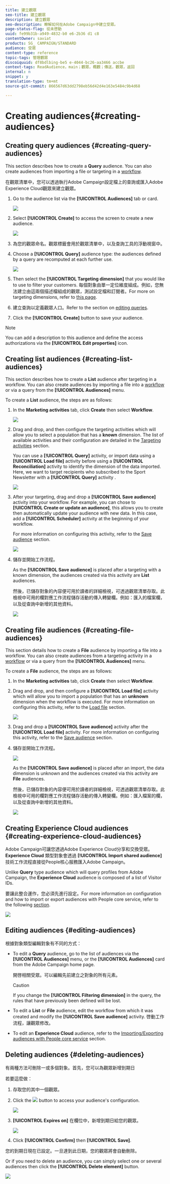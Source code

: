```yaml
---
title: 建立觀眾
seo-title: 建立觀眾
description: 建立觀眾
seo-description: 瞭解如何在Adobe Campaign中建立受眾。
page-status-flag: 從未啓動
uuid: fe99b31b-a949-4832-b0 e6-2b36 d1 c8
contentOwner: saviat
products: SG_ CAMPAIGN/STANDARD
audience: 受眾
content-type: reference
topic-tags: 管理觀眾
discoiquuid: df8bdlbing-be5 e-4044-bc26-aa3466 accbe
context-tags: ReadAudience，main；觀眾，概觀；傳送，觀眾，返回
internal: n
snippet: y
translation-type: tm+mt
source-git-commit: 866567d63dd2798eb56d42d4e163e5484c9b4d68

---
```



# Creating audiences{#creating-audiences}

## Creating query audiences {#creating-query-audiences}

This section describes how to create a **Query** audience. You can also create audiences from importing a file or targeting in a [workflow](../../automating/using/discovering-workflows.md).

在觀眾清單中，您可以透過執行Adobe Campaign設定檔上的查詢或匯入Adobe Experience Cloud觀眾來建立觀眾。

1. Go to the audience list via the **[!UICONTROL Audiences]** tab or card.

   ![](assets/audiences_query_1.png)

1. Select **[!UICONTROL Create]** to access the screen to create a new audience.

   ![](assets/audiences_query.png)

1. 為您的觀眾命名。觀眾標籤會用於觀眾清單中，以及查詢工具的浮動視窗中。
1. Choose a **[!UICONTROL Query]** audience type: the audiences defined by a query are recomputed at each further use.

   ![](assets/audience_type_selection.png)

1. Then select the **[!UICONTROL Targeting dimension]** that you would like to use to filter your customers. 每個對象由單一定位維度組成。例如，您無法建立由這兩個描述檔組成的觀眾，測試設定檔和訂閱者。For more on targeting dimensions, refer to [this page](../../automating/using/query.md#targeting-dimensions-and-resources).
1. 建立查詢以定義觀眾人口。Refer to the section on [editing queries](../../automating/using/editing-queries.md).
1. Click the **[!UICONTROL Create]** button to save your audience.

>[!NOTE]
>
>You can add a description to this audience and define the access authorizations via the **[!UICONTROL Edit properties]** icon.

## Creating list audiences {#creating-list-audiences}

This section describes how to create a **List** audience after targeting in a workflow. You can also create audiences by importing a file into a [workflow](../../automating/using/discovering-workflows.md) or via a query from the **[!UICONTROL Audiences]** menu.

To create a **List** audience, the steps are as follows:

1. In the **Marketing activities** tab, click **Create** then select **Workflow**.

   ![](assets/audiences_list_1.png)

1. Drag and drop, and then configure the targeting activities which will allow you to select a population that has a **known** dimension. The list of available activities and their configuration are detailed in the [Targeting activities](../../automating/using/about-targeting-activities.md) section.

   You can use a **[!UICONTROL Query]** activity, or import data using a **[!UICONTROL Load file]** activity before using a **[!UICONTROL Reconciliation]** activity to identify the dimension of the data imported. Here, we want to target recipients who subscribed to the Sport Newsletter with a **[!UICONTROL Query]** activity .

   ![](assets/audiences_list_2.png)

1. After your targeting, drag and drop a **[!UICONTROL Save audience]** activity into your workflow. For example, you can chose to **[!UICONTROL Create or update an audience]**, this allows you to create then automatically update your audience with new data. In this case, add a **[!UICONTROL Scheduler]** activity at the beginning of your workflow.

   For more information on configuring this activity, refer to the [Save audience](../../automating/using/save-audience.md) section.

   ![](assets/audiences_list_3.png)

1. 儲存並開始工作流程。

   As the **[!UICONTROL Save audience]** is placed after a targeting with a known dimension, the audiences created via this activity are **List** audiences.

   然後，已儲存對象的內容便可用於讀者的詳細檢視，可透過觀眾清單存取。此檢視中可用的欄對應工作流程儲存活動的傳入轉變欄。例如：匯入的檔案欄，以及從查詢中新增的其他資料。

   ![](assets/audiences_list_4.png)

## Creating file audiences {#creating-file-audiences}

This section details how to create a **File** audience by importing a file into a workflow. You can also create audiences from a targeting activity in a [workflow](../../automating/using/discovering-workflows.md) or via a query from the **[!UICONTROL Audiences]** menu.

To create a **File** audience, the steps are as follows:

1. In the **Marketing activities** tab, click **Create** then select **Workflow**.
1. Drag and drop, and then configure a **[!UICONTROL Load file]** activity which will allow you to import a population that has an **unknown** dimension when the workflow is executed. For more information on configuring this activity, refer to the [Load file](../../automating/using/load-file.md) section.

   ![](assets/audience_files_1.png)

1. Drag and drop a **[!UICONTROL Save audience]** activity after the **[!UICONTROL Load file]** activity. For more information on configuring this activity, refer to the [Save audience](../../automating/using/save-audience.md) section.
1. 儲存並開始工作流程。

   ![](assets/audience_files_2.png)

   As the **[!UICONTROL Save audience]** is placed after an import, the data dimension is unknown and the audiences created via this activity are **File** audiences.

   然後，已儲存對象的內容便可用於讀者的詳細檢視，可透過觀眾清單存取。此檢視中可用的欄對應工作流程儲存活動的傳入轉變欄。例如：匯入檔案的欄，以及從查詢中新增的其他資料。

   ![](assets/audience_files_3.png)

## Creating Experience Cloud audiences {#creating-experience-cloud-audiences}

Adobe Campaign可讓您透過Adobe Experience Cloud分享和交換受眾。**Experience Cloud** 類型對象會透過 **[!UICONTROL Import shared audience]** 技術工作流程直接從People核心服務匯入Adobe Campaign。

Unlike **Query** type audience which will query profiles from Adobe Campaign, the **Experience Cloud** audience is composed of a list of Visitor IDs.

要讓此整合運作，您必須先進行設定。For more information on configuration and how to import or export audiences with People core service, refer to the following [section](../../integrating/using/sharing-audiences-with-audience-manager-or-people-core-service.md).

![](assets/audience_peoplecore.png)

## Editing audiences {#editing-audiences}

根據對象類型編輯對象有不同的方式：

* To edit a **Query** audience, go to the list of audiences via the **[!UICONTROL Audiences]** menu, or the **[!UICONTROL Audiences]** card from the Adobe Campaign home page.

   開啓相關受眾。可以編輯先前建立之對象的所有元素。

   >[!CAUTION]
   >
   >If you change the **[!UICONTROL Filtering dimension]** in the query, the rules that have previously been defined will be lost.

* To edit a **List** or **File** audience, edit the workflow from which it was created and modify the **[!UICONTROL Save audience]** activity. 啓動工作流程，讓觀眾修改。
* To edit an **Experience Cloud** audience, refer to the [Importing/Exporting audiences with People core service](../../integrating/using/sharing-audiences-with-audience-manager-or-people-core-service.md) section.

## Deleting audiences {#deleting-audiences}

有兩種方法可刪除一或多個對象。首先，您可以為觀眾新增到期日

若要這麼做：

1. 存取您的其中一個觀眾。
1. Click the ![](assets/edit_darkgrey-24px.png) button to access your audience's configuration.

   ![](assets/audience_delete_2.png)

1. **[!UICONTROL Expires on]** 在欄位中，新增到期日給您的觀眾。

   ![](assets/audience_delete_3.png)

1. Click **[!UICONTROL Confirm]** then **[!UICONTROL Save]**.

您的到期日現在已設定。一旦達到此日期，您的觀眾將會自動刪除。

Or if you need to delete an audience, you can simply select one or several audiences then click the **[!UICONTROL Delete element]** button.

![](assets/audience_delete_1.png)

